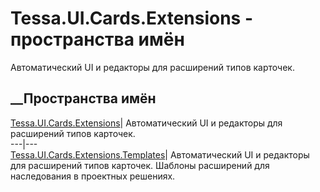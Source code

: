 # Tessa.UI.Cards.Extensions - пространства имён
Автоматический UI и редакторы для расширений типов карточек.
##  __Пространства имён
[Tessa.UI.Cards.Extensions](N_Tessa_UI_Cards_Extensions.htm)| Автоматический
UI и редакторы для расширений типов карточек.  
---|---  
[Tessa.UI.Cards.Extensions.Templates](N_Tessa_UI_Cards_Extensions_Templates.htm)|
Автоматический UI и редакторы для расширений типов карточек. Шаблоны
расширений для наследования в проектных решениях.
